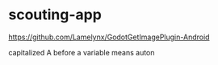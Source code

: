 # scouting-app
 
https://github.com/Lamelynx/GodotGetImagePlugin-Android

capitalized A before a variable means auton

